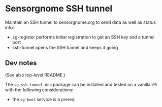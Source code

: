 Sensorgnome SSH tunnel
======================

Maintain an SSH tunnel to sensorgnome.org to send data as well as status info:
- sg-register performs initial registration to get an SSH key and a tunnel port
- ssh-tunnel opens the SSH tunnel and keeps it going

Dev notes
---------
(See also top-level README.)

The `sg-ssh-tunnel.deb` package can be installed and tested on a vanilla rPi with the following
considerations:
- the `sg-boot` service is a prereq
